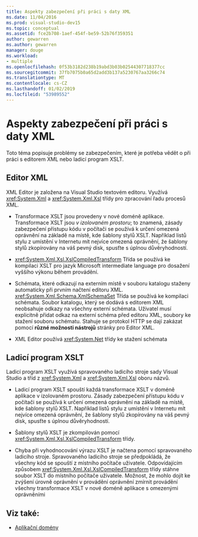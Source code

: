 ```yaml
---
title: Aspekty zabezpečení při práci s daty XML
ms.date: 11/04/2016
ms.prod: visual-studio-dev15
ms.topic: conceptual
ms.assetid: fce2b708-1aef-454f-be59-52b76f359351
author: gewarren
ms.author: gewarren
manager: douge
ms.workload:
- multiple
ms.openlocfilehash: 0f53b3182d238b19abd3b03b02544307718377cc
ms.sourcegitcommit: 37fb7075b0a65d2add3b137a5230767aa3266c74
ms.translationtype: MT
ms.contentlocale: cs-CZ
ms.lasthandoff: 01/02/2019
ms.locfileid: "53989552"
---
```

# <a name="security-considerations-when-working-with-xml-data"></a>Aspekty zabezpečení při práci s daty XML

Toto téma popisuje problémy se zabezpečením, které je potřeba vědět o při práci s editorem XML nebo ladicí program XSLT.

## <a name="xml-editor"></a>Editor XML

 XML Editor je založena na Visual Studio textovém editoru. Využívá <xref:System.Xml> a <xref:System.Xml.Xsl> třídy pro zpracování řadu procesů XML.

-   Transformace XSLT jsou provedeny v nové doméně aplikace. Transformace XSLT jsou *v izolovaném prostoru*; to znamená, zásady zabezpečení přístupu kódu v počítači se používá k určení omezená oprávnění na základě na místě, kde šablony stylů XSLT. Například listů stylu z umístění v Internetu mít nejvíce omezená oprávnění, že šablony stylů zkopírovány na váš pevný disk, spusťte s úplnou důvěryhodností.

-   <xref:System.Xml.Xsl.XslCompiledTransform> Třída se používá ke kompilaci XSLT pro jazyk Microsoft intermediate language pro dosažení vyššího výkonu během provádění.

-   Schémata, které odkazují na externím místě v souboru katalogu staženy automaticky při prvním načtení editoru XML. <xref:System.Xml.Schema.XmlSchemaSet> Třída se používá ke kompilaci schémata. Soubor katalogu, který se dodává s editorem XML neobsahuje odkazy na všechny externí schémata. Uživatel musí explicitně přidat odkaz na externí schéma před editoru XML, soubory ke stažení souboru schématu. Stahuje se protokol HTTP se dají zakázat pomocí **různé možnosti nástrojů** stránky pro Editor XML.

-   XML Editor používá <xref:System.Net> třídy ke stažení schémata

## <a name="xslt-debugger"></a>Ladicí program XSLT

 Ladicí program XSLT využívá spravovaného ladicího stroje sady Visual Studio a tříd z <xref:System.Xml> a <xref:System.Xml.Xsl> oboru názvů.

-   Ladicí program XSLT spouští každá transformace XSLT v doméně aplikace v izolovaném prostoru. Zásady zabezpečení přístupu kódu v počítači se používá k určení omezená oprávnění na základě na místě, kde šablony stylů XSLT. Například listů stylu z umístění v Internetu mít nejvíce omezená oprávnění, že šablony stylů zkopírovány na váš pevný disk, spusťte s úplnou důvěryhodností.

-   Šablony stylů XSLT je zkompilován pomocí <xref:System.Xml.Xsl.XslCompiledTransform> třídy.

-   Chyba při vyhodnocování výrazu XSLT je načtena pomocí spravovaného ladicího stroje. Spravovaného ladicího stroje se předpokládá, že všechny kód se spouští z místního počítače uživatele. Odpovídajícím způsobem <xref:System.Xml.Xsl.XslCompiledTransform> třídy stáhne soubor XSLT do místního počítače uživatele. Možnost, že mohlo dojít ke zvýšení úrovně oprávnění v provádění oprávnění zmírnit provádění všechny transformace XSLT v nové doméně aplikace s omezenými oprávněními

## <a name="see-also"></a>Viz také:

- [Aplikační domény](/dotnet/framework/app-domains/application-domains)